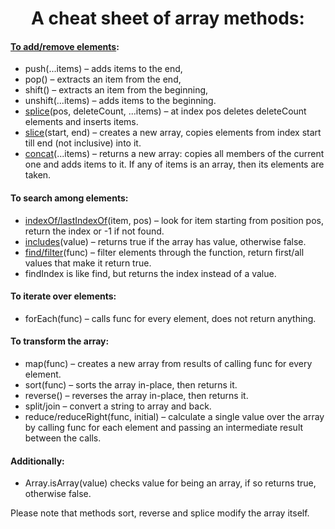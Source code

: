 <h1 align="center">A cheat sheet of array methods:</h1>

#### [To add/remove elements](https://javascript.info/array-methods#add-remove-items):
- push(...items) – adds items to the end,
- pop() – extracts an item from the end,
- shift() – extracts an item from the beginning,
- unshift(...items) – adds items to the beginning.
- [splice](https://javascript.info/array-methods#splice)(pos, deleteCount, ...items) – at index pos deletes deleteCount elements and inserts items.
- [slice](https://javascript.info/array-methods#slice)(start, end) – creates a new array, copies elements from index start till end (not inclusive) into it.
- [concat](https://javascript.info/array-methods#concat)(...items) – returns a new array: copies all members of the current one and adds items to it. If any of items is an array, then its elements are taken.

#### To search among elements:
- [indexOf/lastIndexOf](https://javascript.info/array-methods#indexof-lastindexof-and-includes)(item, pos) – look for item starting from position pos, return the index or -1 if not found.
- [includes](https://javascript.info/array-methods#indexof-lastindexof-and-includes)(value) – returns true if the array has value, otherwise false.
- [find/filter](https://javascript.info/array-methods#find-and-findindex-findlastindex)(func) – filter elements through the function, return first/all values that make it return true.
- findIndex is like find, but returns the index instead of a value.

#### To iterate over elements:
- forEach(func) – calls func for every element, does not return anything.
        
#### To transform the array:
- map(func) – creates a new array from results of calling func for every element.
- sort(func) – sorts the array in-place, then returns it.
- reverse() – reverses the array in-place, then returns it.
- split/join – convert a string to array and back.
- reduce/reduceRight(func, initial) – calculate a single value over the array by calling func for each element and passing an intermediate result between the calls.

#### Additionally:
- Array.isArray(value) checks value for being an array, if so returns true, otherwise false.

Please note that methods sort, reverse and splice modify the array itself.
